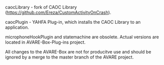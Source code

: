 caocLibrary - fork of CAOC Library (https://github.com/Ereza/CustomActivityOnCrash).

caocPlugin - YAHFA Plug-in, which installs the CAOC Library to an application.

microphoneHookPlugin and statemachine are obsolete. Actual versions are located in AVARE-Box-Plug-ins project.

All changes to the AVARE-Box are not for producitve use and should be ignored by a merge to the master branch of the AVARE project.

